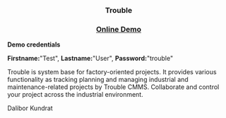 <br />
<p align="center">
  <!-- <a href="https://demo.troubledev.com">
  <img src="images/toast.gif" alt="Trouble-Demo" >
  </a> -->

  <h3 align="center">Trouble</h3>
   <h3 align="center">
    <a href="https://demo.troubledev.com">Online Demo</a>
  </h3>
</p>

**Demo credentials**

**Firstname:**"Test", **Lastname:**"User", **Password:**"trouble"

Trouble is system base for factory-oriented projects. It provides various functionality as tracking planning and managing industrial and maintenance-related projects by Trouble CMMS. Collaborate and control your project across the industrial environment.

Dalibor Kundrat
